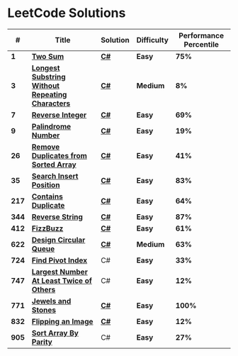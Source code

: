# LeetCode Solutions

| # | Title | Solution | Difficulty | Performance Percentile |
|---| ----- | -------- | ---------- | ---------------------- |
|**1**| **[Two Sum](https://leetcode.com/problems/two-sum/)** | **[C#](https://github.com/Rion5/LeetCode/blob/master/LeetCode/TwoSums.cs)** | **Easy** | **75%** |
|**3**| **[Longest Substring Without Repeating Characters](https://leetcode.com/problems/longest-substring-without-repeating-characters/)** | **[C#](https://github.com/Rion5/LeetCodeSolutions/blob/master/LeetCode/LongestSubstringWithoutRepeatingCharacters.cs)** | **Medium** | **8%** |
|**7**| **[Reverse Integer](https://leetcode.com/problems/reverse-integer/)** | **[C#](https://github.com/Rion5/LeetCodeSolutions/blob/master/LeetCode/ReverseInteger.cs)** | **Easy** | **69%** |
|**9**| **[Palindrome Number](https://leetcode.com/problems/palindrome-number/)** | **[C#](https://github.com/Rion5/LeetCodeSolutions/blob/master/LeetCode/PalindromeNumber.cs)** | **Easy** | **19%** |
|**26**| **[Remove Duplicates from Sorted Array](https://leetcode.com/problems/remove-duplicates-from-sorted-array/)** | **[C#](https://github.com/Rion5/LeetCodeSolutions/blob/master/LeetCode/RemoveDuplicatesFromSortedArray.cs)** | **Easy** | **41%** |
|**35**| **[Search Insert Position](https://leetcode.com/problems/search-insert-position/)** | **[C#](https://github.com/Rion5/LeetCodeSolutions/blob/master/LeetCode/SearchInsertPosition.cs)** | **Easy** | **83%**|
|**217**| **[Contains Duplicate](https://leetcode.com/problems/contains-duplicate/)** | **[C#](https://github.com/Rion5/LeetCodeSolutions/blob/master/LeetCode/ContainsDuplicate.cs)** | **Easy** | **64%**|
|**344**| **[Reverse String](https://leetcode.com/problems/reverse-string/)** | **[C#](https://github.com/Rion5/LeetCodeSolutions/blob/master/LeetCode/ReverseString.cs)** | **Easy** | **87%**|
|**412**| **[FizzBuzz](https://leetcode.com/problems/fizz-buzz/)** | **[C#](https://github.com/Rion5/LeetCodeSolutions/blob/master/LeetCode/FizzBuzz.cs)** | **Easy** | **61%**|
|**622**| **[Design Circular Queue](https://leetcode.com/problems/design-circular-queue/)** | **[C#](https://github.com/Rion5/LeetCodeSolutions/blob/master/LeetCode/MyCircularQueue.cs)** | **Medium** | **63%**|
|**724**| **[Find Pivot Index](https://leetcode.com/problems/find-pivot-index/)** | C# | **Easy** | **33%**|
|**747**| **[Largest Number At Least Twice of Others](https://leetcode.com/problems/largest-number-at-least-twice-of-others/)** | C# | **Easy** | **12%**|
| **771** | **[Jewels and Stones](https://leetcode.com/problems/jewels-and-stones/)** | **[C#](https://github.com/Rion5/LeetCodeSolutions/blob/master/LeetCode/JewelsAndStones.cs)** | **Easy** | **100%** |
|**832**| **[Flipping an Image](https://leetcode.com/problems/flipping-an-image/)** | **[C#](https://github.com/Rion5/LeetCodeSolutions/blob/master/LeetCode/FlippingAnImage.cs)** | **Easy** | **12%** |
|**905**| **[Sort Array By Parity](https://leetcode.com/problems/sort-array-by-parity/)** | C# | **Easy** | **27%** |

